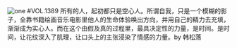 ![one](http://image.wufazhuce.com/Fm55HAqm3uusByWax9hZA826ater)
#VOL.1389
所有的人，起初都只是空心人。所谓自我，只是一个模糊的影子，全靠书籍绘画音乐电影里他人的生命体验唤出方向，并用自己的精力去充填，渐渐成为实心人。而在这个由假及真的过程里，最具决定性的力量，是时间。是时间，让花纹深入了肌理，让口头上的主张浸染了情感的力量。by 韩松落